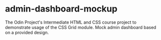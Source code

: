 # admin-dashboard-mockup
The Odin Project's Intermediate HTML and CSS course project to demonstrate usage of the CSS Grid module. Mock admin dashboard based on a provided design.
